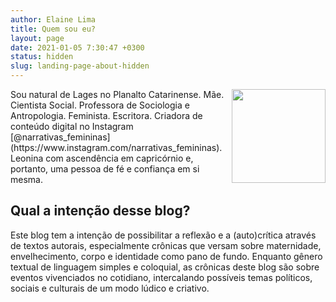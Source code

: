 ```yaml
---
author: Elaine Lima
title: Quem sou eu?
layout: page
date: 2021-01-05 7:30:47 +0300
status: hidden
slug: landing-page-about-hidden
---
```


<img style="float:right; margin-left:10px" src="https://avatars.githubusercontent.com/u/77029826" width="150">
Sou natural de Lages no Planalto Catarinense. Mãe. Cientista Social. Professora de Sociologia e Antropologia. Feminista.
Escritora. Criadora de conteúdo digital no Instagram [@narrativas_femininas](https://www.instagram.com/narrativas_femininas).
Leonina com ascendência em capricórnio e, portanto, uma pessoa de fé e confiança em si mesma.

## Qual a intenção desse blog?

Este blog tem a intenção de possibilitar a reflexão e a (auto)crítica através de textos autorais,
especialmente crônicas que versam sobre maternidade, envelhecimento, corpo e identidade como pano de fundo.
Enquanto gênero textual de linguagem simples e coloquial, as crônicas deste blog são sobre eventos vivenciados
no cotidiano, intercalando possíveis temas políticos, sociais e culturais de um modo lúdico e criativo.
